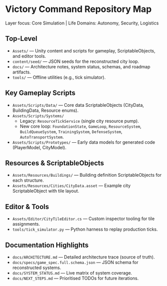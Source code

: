# Victory Command Repository Map

Layer focus: Core Simulation | Life Domains: Autonomy, Security, Logistics

## Top-Level
- `Assets/` — Unity content and scripts for gameplay, ScriptableObjects, and editor tools.
- `content/seed/` — JSON seeds for the reconstructed city loop.
- `docs/` — Architecture notes, system status, schemas, and roadmap artifacts.
- `tools/` — Offline utilities (e.g., tick simulator).

## Key Gameplay Scripts
- `Assets/Scripts/Data/` — Core data ScriptableObjects (CityData, BuildingData, Resource enums).
- `Assets/Scripts/Systems/`
  - Legacy: `ResourceTickService` (single city resource pump).
  - New core loop: `FoundationState`, `GameLoop`, `ResourceSystem`, `BuildQueueSystem`, `TrainingSystem`, `DefenseSystem`, `AutoTransportSystem`.
- `Assets/Scripts/Prototypes/` — Early data models for generated code (PlayerModel, CityModel).

## Resources & ScriptableObjects
- `Assets/Resources/Buildings/` — Building definition ScriptableObjects for each structure.
- `Assets/Resources/Cities/CityData.asset` — Example city ScriptableObject with tile layout.

## Editor & Tools
- `Assets/Editor/CityTileEditor.cs` — Custom inspector tooling for tile assignments.
- `tools/tick_simulator.py` — Python harness to replay production ticks.

## Documentation Highlights
- `docs/ARCHITECTURE.md` — Detailed architecture trace (source of truth).
- `docs/specs/game_spec.full.schema.json` — JSON schema for reconstructed systems.
- `docs/SYSTEM_STATUS.md` — Live matrix of system coverage.
- `docs/NEXT_STEPS.md` — Prioritised TODOs for future iterations.
